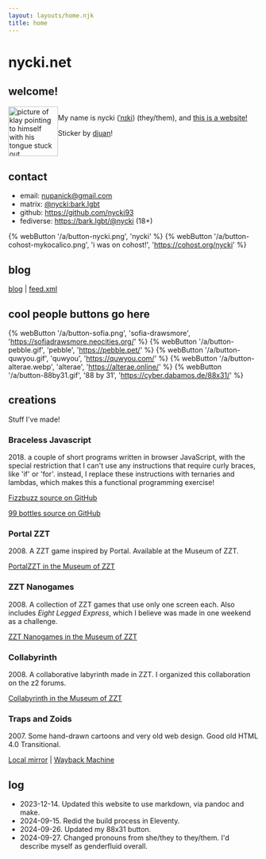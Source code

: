 ```yaml
---
layout: layouts/home.njk
title: home
---
```

# nycki.net 

## welcome!

<div style="overflow:auto">

<img src="/a/klay-sticker-djuan-blep.png" alt="picture of klay pointing to himself with his tongue stuck out" width="100" height="auto" style="float:left;">

My name is nycki ([ˈnɪki](http://ipa-reader.xyz/?text=%CB%88n%C9%AAki)) (they/them), and [this is a website!](http://hrwiki.org/wiki/First_Time_Here%3F)

Sticker by [djuan](https://linktr.ee/mkiiisystem)!

</div>

## contact

- email: <nupanick@gmail.com>
- matrix: [@nycki:bark.lgbt](https://chat.bark.lgbt/)
- github: <https://github.com/nycki93>
- fediverse: <https://bark.lgbt/@nycki> (18+)

{% webButton '/a/button-nycki.png', 'nycki' %}
{% webButton '/a/button-cohost-mykocalico.png', 'i was on cohost!', 'https://cohost.org/nycki' %}

## blog

[blog](/blog) | [feed.xml](/blog/feed.xml)

## cool people buttons go here

{% webButton '/a/button-sofia.png', 'sofia-drawsmore', 'https://sofiadrawsmore.neocities.org/' %}
{% webButton '/a/button-pebble.gif', 'pebble', 'https://pebble.pet/' %}
{% webButton '/a/button-quwyou.gif', 'quwyou', 'https://quwyou.com/' %}
{% webButton '/a/button-alterae.webp', 'alterae', 'https://alterae.online/' %}
{% webButton '/a/button-88by31.gif', '88 by 31', 'https://cyber.dabamos.de/88x31/' %}

## creations

Stuff I've made!

### Braceless Javascript
2018\. a couple of short programs written in browser JavaScript, with the special restriction that I can't use any instructions that require curly braces, like 'if' or 'for'. instead, I replace these instructions with ternaries and lambdas, which makes this a functional programming exercise!

[Fizzbuzz source on GitHub](https://github.com/nycki93/braceless-javascript/blob/master/fizzbuzz.html)

[99 bottles source on GitHub](https://github.com/nycki93/braceless-javascript/blob/master/bottles.html)

### Portal ZZT

2008\. A ZZT game inspired by Portal. Available at the Museum of ZZT.

[PortalZZT in the Museum of ZZT](https://museumofzzt.com/file/p/PortalZZT_v0_5.zip)

### ZZT Nanogames

2008\. A collection of ZZT games that use only one screen each. Also includes _Eight Legged Express_, which I believe was made in one weekend as a challenge.

[ZZT Nanogames in the Museum of ZZT](https://museumofzzt.com/file/n/nanopack01.zip)

### Collabyrinth

2008\. A collaborative labyrinth made in ZZT. I organized this collaboration on the z2 forums.

[Collabyrinth in the Museum of ZZT](https://museumofzzt.com/file/c/clbrnth1.zip)

### Traps and Zoids

2007\. Some hand-drawn cartoons and very old web design. Good old HTML 4.0 Transitional.

[Local mirror](/2007) | [Wayback Machine](https://web.archive.org/web/20071101001849/http://nick.lamicela.org/)

## log

- 2023-12-14. Updated this website to use markdown, via pandoc and make.
- 2024-09-15. Redid the build process in Eleventy.
- 2024-09-26. Updated my 88x31 button.
- 2024-09-27. Changed pronouns from she/they to they/them. I'd describe myself as genderfluid overall.